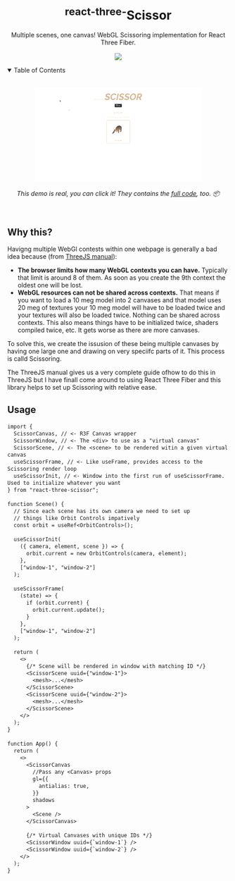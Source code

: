<br />
<p align="center">
   
  <h1 align="center"><sup>react-three-</sup>Scissor</h1>
  
  <p align="center">
  Multiple scenes, one canvas! WebGL Scissoring implementation for React Three Fiber.
  </p>
  <p align="center">
    <a href="https://www.npmjs.com/package/react-three-scisor"><img align="center" src="https://img.shields.io/npm/v/react-three-scisor?color=cc3534&style=for-the-badge" /></a>
  </p>
</p>

<details open>
  <summary>Table of Contents</summary>
  <!-- <ol>
    <li>
      <a href="#why-this">Why This?</a>
      </li>
      <li>
      <a href="#installation">Installation</a>
      </li>
      <li>
      <a href="#importing">Importing</a>
      </li>
       <li>
        <a href="#usage---javascript">Usage - JavaScript</a>
        <ul>
            <li><a href="#shader-chunks">Shader Chunks</a></li>
            <ul>
                <li><a href="#patchshaders">`patchShaders`</a></li>
                <li><a href="#patchshaderscsm">`patchhadersCSM`</a></li>
            </ul>
            <li><a href="#loaders">Loaders</a></li>
        </ul>
        </li>
      <li>
      <a href="#usage---glsl">Usage - GLSL</a>
      </li>
      <li>
      <a href="#credits">Credits</a>
      </li>
  </ol> -->
</details>

<br />

<p align="center">
  <a href="" target="_blank"><img height="214" src="./Assets/demo.gif" alt="Bubbles" /></a>

</p>
<p align="middle">
  <i>This demo is real, you can click it! They contains the <a href="https://github.com/FarazzShaikh/react-three-scissor/tree/main/example">full code</a>, too. 📦</i>
</p>
<br />

## Why this?

Havigng multiple WebGl contests within one webpage is generally a bad idea because (from [ThreeJS manual](https://threejs.org/manual/?q=mul#en/multiple-scenes)):

- **The browser limits how many WebGL contexts you can have.** Typically that limit is around 8 of them. As soon as you create the 9th context the oldest one will be lost.
- **WebGL resources can not be shared across contexts.** That means if you want to load a 10 meg model into 2 canvases and that model uses 20 meg of textures your 10 meg model will have to be loaded twice and your textures will also be loaded twice. Nothing can be shared across contexts. This also means things have to be initialized twice, shaders compiled twice, etc. It gets worse as there are more canvases.

To solve this, we create the issusion of these being multiple canvases by having one large one and drawing on very speciifc parts of it. This process is calld Scissoring.

The ThreeJS manual gives us a very complete guide ofhow to do this in ThreeJS but I have finall come around to using React Three Fiber and this library helps to set up Scissoring with relative ease.

## Usage

```tsx
import {
  ScissorCanvas, // <- R3F Canvas wrapper
  ScissorWindow, // <- The <div> to use as a "virtual canvas"
  ScissorScene, // <- The <scene> to be rendered witin a given virtual canvas
  useScissorFrame, // <- Like useFrame, provides access to the Scissoring render loop
  useScissorInit, // <- Window into the first run of useScissorFrame. Used to initialize whatever you want
} from "react-three-scissor";

function Scene() {
  // Since each scene has its own camera we need to set up
  // things like Orbit Controls impatively
  const orbit = useRef<OrbitControls>();

  useScissorInit(
    ({ camera, element, scene }) => {
      orbit.current = new OrbitControls(camera, element);
    },
    ["window-1", "window-2"]
  );

  useScissorFrame(
    (state) => {
      if (orbit.current) {
        orbit.current.update();
      }
    },
    ["window-1", "window-2"]
  );

  return (
    <>
      {/* Scene will be rendered in window with matching ID */}
      <ScissorScene uuid={"window-1"}>
        <mesh>...</mesh>
      </ScissorScene>
      <ScissorScene uuid={"window-2"}>
        <mesh>...</mesh>
      </ScissorScene>
    </>
  );
}

function App() {
  return (
    <>
      <ScissorCanvas
        //Pass any <Canvas> props
        gl={{
          antialias: true,
        }}
        shadows
      >
        <Scene />
      </ScissorCanvas>

      {/* Virtual Canvases with unique IDs */}
      <ScissorWindow uuid={`window-1`} />
      <ScissorWindow uuid={`window-2`} />
    </>
  );
}
```
